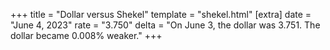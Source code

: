 +++
title = "Dollar versus Shekel"
template = "shekel.html"
[extra]
date = "June  4, 2023"
rate = "3.750"
delta = "On June  3, the dollar was 3.751. The dollar became 0.008% weaker."
+++
